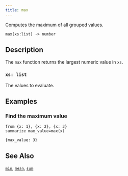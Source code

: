 ```yaml
---
title: max
---
```


Computes the maximum of all grouped values.

```tql
max(xs:list) -> number
```

## Description

The `max` function returns the largest numeric value in `xs`.

### `xs: list`

The values to evaluate.

## Examples

### Find the maximum value

```tql
from {x: 1}, {x: 2}, {x: 3}
summarize max_value=max(x)
```

```tql
{max_value: 3}
```

## See Also

[`min`](min), [`mean`](mean), [`sum`](sum)
